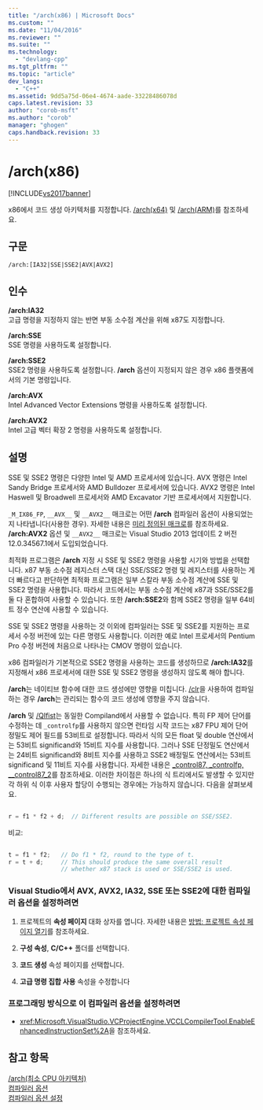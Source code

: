```yaml
---
title: "/arch(x86) | Microsoft Docs"
ms.custom: ""
ms.date: "11/04/2016"
ms.reviewer: ""
ms.suite: ""
ms.technology: 
  - "devlang-cpp"
ms.tgt_pltfrm: ""
ms.topic: "article"
dev_langs: 
  - "C++"
ms.assetid: 9dd5a75d-06e4-4674-aade-33228486078d
caps.latest.revision: 33
author: "corob-msft"
ms.author: "corob"
manager: "ghogen"
caps.handback.revision: 33
---
```

# /arch(x86)
[!INCLUDE[vs2017banner](../../assembler/inline/includes/vs2017banner.md)]

x86에서 코드 생성 아키텍처를 지정합니다.  [\/arch\(x64\)](../../build/reference/arch-x64.md) 및 [\/arch\(ARM\)](../../build/reference/arch-arm.md)를 참조하세요.  
  
## 구문  
  
```  
/arch:[IA32|SSE|SSE2|AVX|AVX2]  
```  
  
## 인수  
 **\/arch:IA32**  
 고급 명령을 지정하지 않는 반면 부동 소수점 계산을 위해 x87도 지정합니다.  
  
 **\/arch:SSE**  
 SSE 명령을 사용하도록 설정합니다.  
  
 **\/arch:SSE2**  
 SSE2 명령을 사용하도록 설정합니다.  **\/arch** 옵션이 지정되지 않은 경우 x86 플랫폼에서의 기본 명령입니다.  
  
 **\/arch:AVX**  
 Intel Advanced Vector Extensions 명령을 사용하도록 설정합니다.  
  
 **\/arch:AVX2**  
 Intel 고급 벡터 확장 2 명령을 사용하도록 설정합니다.  
  
## 설명  
 SSE 및 SSE2 명령은 다양한 Intel 및 AMD 프로세서에 있습니다.  AVX 명령은 Intel Sandy Bridge 프로세서와 AMD Bulldozer 프로세서에 있습니다.  AVX2 명령은 Intel Haswell 및 Broadwell 프로세서와 AMD Excavator 기반 프로세서에서 지원합니다.  
  
 `_M_IX86_FP`, `__AVX__` 및 `__AVX2__` 매크로는 어떤 **\/arch** 컴파일러 옵션이 사용되었는지 나타냅니다\(사용한 경우\).  자세한 내용은 [미리 정의된 매크로](../../preprocessor/predefined-macros.md)를 참조하세요.  **\/arch:AVX2** 옵션 및 `__AVX2__` 매크로는 Visual Studio 2013 업데이트 2 버전 12.0.34567.1에서 도입되었습니다.  
  
 최적화 프로그램은 **\/arch** 지정 시 SSE 및 SSE2 명령을 사용할 시기와 방법을 선택합니다.  x87 부동 소수점 레지스터 스택 대신 SSE\/SSE2 명령 및 레지스터를 사용하는 게 더 빠르다고 판단하면 최적화 프로그램은 일부 스칼라 부동 소수점 계산에 SSE 및 SSE2 명령을 사용합니다.  따라서 코드에서는 부동 소수점 계산에 x87과 SSE\/SSE2를 둘 다 혼합하여 사용할 수 있습니다.  또한 **\/arch:SSE2**와 함께 SSE2 명령을 일부 64비트 정수 연산에 사용할 수 있습니다.  
  
 SSE 및 SSE2 명령을 사용하는 것 이외에 컴파일러는 SSE 및 SSE2를 지원하는 프로세서 수정 버전에 있는 다른 명령도 사용합니다.  이러한 예로 Intel 프로세서의 Pentium Pro 수정 버전에 처음으로 나타나는 CMOV 명령이 있습니다.  
  
 x86 컴파일러가 기본적으로 SSE2 명령을 사용하는 코드를 생성하므로 **\/arch:IA32**를 지정해서 x86 프로세서에 대한 SSE 및 SSE2 명령을 생성하지 않도록 해야 합니다.  
  
 **\/arch**는 네이티브 함수에 대한 코드 생성에만 영향을 미칩니다.  [\/clr](../../build/reference/clr-common-language-runtime-compilation.md)을 사용하여 컴파일하는 경우 **\/arch**는 관리되는 함수의 코드 생성에 영향을 주지 않습니다.  
  
 **\/arch** 및 [\/QIfist](../../build/reference/qifist-suppress-ftol.md)는 동일한 Compiland에서 사용할 수 없습니다.  특히 FP 제어 단어를 수정하는 데 `_controlfp`를 사용하지 않으면 런타임 시작 코드는 x87 FPU 제어 단어 정밀도 제어 필드를 53비트로 설정합니다.  따라서 식의 모든 float 및 double 연산에서는 53비트 significand와 15비트 지수를 사용합니다.  그러나 SSE 단정밀도 연산에서는 24비트 significand와 8비트 지수를 사용하고 SSE2 배정밀도 연산에서는 53비트 significand 및 11비트 지수를 사용합니다.  자세한 내용은 [\_control87, \_controlfp, \_\_control87\_2](../../c-runtime-library/reference/control87-controlfp-control87-2.md)를 참조하세요.  이러한 차이점은 하나의 식 트리에서도 발생할 수 있지만 각 하위 식 이후 사용자 할당이 수행되는 경우에는 가능하지 않습니다.  다음을 살펴보세요.  
  
```c  
  
r = f1 * f2 + d;  // Different results are possible on SSE/SSE2.  
```  
  
 비교:  
  
```c  
  
t = f1 * f2;   // Do f1 * f2, round to the type of t.  
r = t + d;     // This should produce the same overall result   
               // whether x87 stack is used or SSE/SSE2 is used.  
```  
  
### Visual Studio에서 AVX, AVX2, IA32, SSE 또는 SSE2에 대한 컴파일러 옵션을 설정하려면  
  
1.  프로젝트의 **속성 페이지** 대화 상자를 엽니다.  자세한 내용은 [방법: 프로젝트 속성 페이지 열기](../../misc/how-to-open-project-property-pages.md)를 참조하세요.  
  
2.  **구성 속성**, **C\/C\+\+** 폴더를 선택합니다.  
  
3.  **코드 생성** 속성 페이지를 선택합니다.  
  
4.  **고급 명령 집합 사용** 속성을 수정합니다  
  
### 프로그래밍 방식으로 이 컴파일러 옵션을 설정하려면  
  
-   <xref:Microsoft.VisualStudio.VCProjectEngine.VCCLCompilerTool.EnableEnhancedInstructionSet%2A>을 참조하세요.  
  
## 참고 항목  
 [\/arch\(최소 CPU 아키텍처\)](../../build/reference/arch-minimum-cpu-architecture.md)   
 [컴파일러 옵션](../../build/reference/compiler-options.md)   
 [컴파일러 옵션 설정](../../build/reference/setting-compiler-options.md)